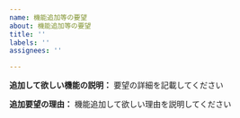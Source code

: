 ```yaml
---
name: 機能追加等の要望
about: 機能追加等の要望
title: ''
labels: ''
assignees: ''

---
```


**追加して欲しい機能の説明：**
要望の詳細を記載してください

**追加要望の理由：**
機能追加して欲しい理由を説明してください
